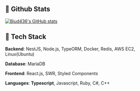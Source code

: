 ## 🧳 Github Stats

[![Biud436's GitHub stats](https://github-readme-stats.vercel.app/api?username=biud436&show_icons=true&locale=en&theme=dracula&count_private=true)](https://github.com/biud436/)

## 🔨 Tech Stack

**Backend**: NestJS, Node.js, TypeORM, Docker, Redis, AWS EC2, Linux(Ubuntu)

**Database**: MariaDB

**Frontend**: React.js, SWR, Styled Components

**Languages**: **Typescript**, Javascript, Ruby, C#, C++
